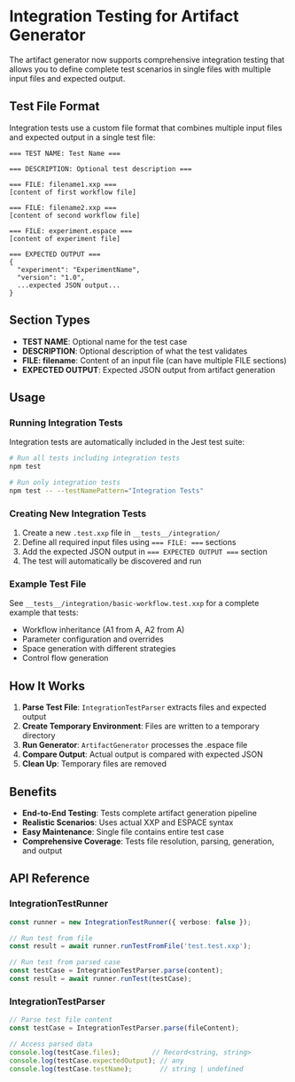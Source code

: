 # Integration Testing for Artifact Generator

The artifact generator now supports comprehensive integration testing that allows you to define complete test scenarios in single files with multiple input files and expected output.

## Test File Format

Integration tests use a custom file format that combines multiple input files and expected output in a single test file:

```
=== TEST NAME: Test Name ===

=== DESCRIPTION: Optional test description ===

=== FILE: filename1.xxp ===
[content of first workflow file]

=== FILE: filename2.xxp ===
[content of second workflow file]

=== FILE: experiment.espace ===
[content of experiment file]

=== EXPECTED OUTPUT ===
{
  "experiment": "ExperimentName",
  "version": "1.0",
  ...expected JSON output...
}
```

## Section Types

- **TEST NAME**: Optional name for the test case
- **DESCRIPTION**: Optional description of what the test validates
- **FILE: filename**: Content of an input file (can have multiple FILE sections)
- **EXPECTED OUTPUT**: Expected JSON output from artifact generation

## Usage

### Running Integration Tests

Integration tests are automatically included in the Jest test suite:

```bash
# Run all tests including integration tests
npm test

# Run only integration tests  
npm test -- --testNamePattern="Integration Tests"
```

### Creating New Integration Tests

1. Create a new `.test.xxp` file in `__tests__/integration/`
2. Define all required input files using `=== FILE: ===` sections
3. Add the expected JSON output in `=== EXPECTED OUTPUT ===` section
4. The test will automatically be discovered and run

### Example Test File

See `__tests__/integration/basic-workflow.test.xxp` for a complete example that tests:
- Workflow inheritance (A1 from A, A2 from A)
- Parameter configuration and overrides
- Space generation with different strategies
- Control flow generation

## How It Works

1. **Parse Test File**: `IntegrationTestParser` extracts files and expected output
2. **Create Temporary Environment**: Files are written to a temporary directory
3. **Run Generator**: `ArtifactGenerator` processes the .espace file
4. **Compare Output**: Actual output is compared with expected JSON
5. **Clean Up**: Temporary files are removed

## Benefits

- **End-to-End Testing**: Tests complete artifact generation pipeline
- **Realistic Scenarios**: Uses actual XXP and ESPACE syntax
- **Easy Maintenance**: Single file contains entire test case
- **Comprehensive Coverage**: Tests file resolution, parsing, generation, and output

## API Reference

### IntegrationTestRunner

```typescript
const runner = new IntegrationTestRunner({ verbose: false });

// Run test from file
const result = await runner.runTestFromFile('test.test.xxp');

// Run test from parsed case
const testCase = IntegrationTestParser.parse(content);
const result = await runner.runTest(testCase);
```

### IntegrationTestParser

```typescript
// Parse test file content
const testCase = IntegrationTestParser.parse(fileContent);

// Access parsed data
console.log(testCase.files);        // Record<string, string>
console.log(testCase.expectedOutput); // any
console.log(testCase.testName);       // string | undefined
```